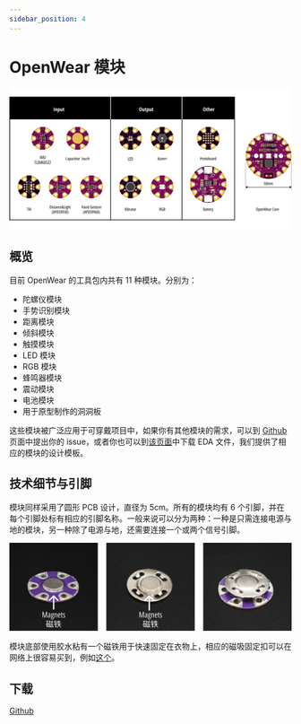 ```yaml
---
sidebar_position: 4
---
```


# OpenWear 模块

![alt text](/static/img/image.png)

## 概览

目前 OpenWear 的工具包内共有 11 种模块。分别为：

- 陀螺仪模块
- 手势识别模块
- 距离模块
- 倾斜模块
- 触摸模块
- LED 模块
- RGB 模块
- 蜂鸣器模块
- 震动模块
- 电池模块
- 用于原型制作的洞洞板

这些模块被广泛应用于可穿戴项目中，如果你有其他模块的需求，可以到 [Github](https://github.com/openwearxyz/openwear/issues) 页面中提出你的 issue，或者你也可以到[该页面](https://github.com/openwearxyz/openwear/tree/main/hardware/PCB)中下载 EDA 文件，我们提供了相应的模块的设计模板。

## 技术细节与引脚

模块同样采用了圆形 PCB 设计，直径为 5cm。所有的模块均有 6 个引脚，并在每个引脚处标有相应的引脚名称。一般来说可以分为两种：一种是只需连接电源与地的模块，另一种除了电源与地，还需要连接一个或两个信号引脚。

![alt text](/static/img/module.png)

模块底部使用胶水粘有一个磁铁用于快速固定在衣物上，相应的磁吸固定扣可以在网络上很容易买到，例如[这个](https://amzn.asia/d/8wcJzql)。

## 下载

[Github](https://github.com/openwearxyz/openwear/tree/main/hardware/PCB)
